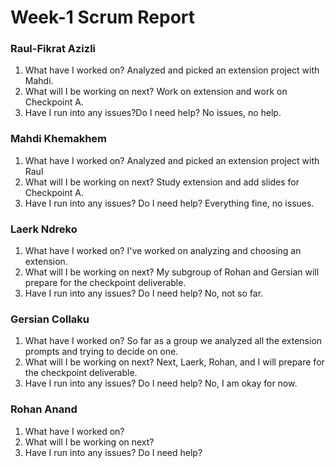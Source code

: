 
# Week-1 Scrum Report

### Raul-Fikrat Azizli
1. What have I worked on? Analyzed and picked an extension project with Mahdi.
2. What will I be working on next? Work on extension and work on Checkpoint A.
3. Have I run into any issues?Do I need help? No issues, no help.

### Mahdi Khemakhem
1. What have I worked on? Analyzed and picked an extension project with Raul
2. What will I be working on next? Study extension and add slides for Checkpoint A.
3. Have I run into any issues? Do I need help? Everything fine, no issues.
   
### Laerk Ndreko
1. What have I worked on? I've worked on analyzing and choosing an extension.
2. What will I be working on next? My subgroup of Rohan and Gersian will prepare for the checkpoint deliverable.
3. Have I run into any issues? Do I need help? No, not so far.

### Gersian Collaku
1. What have I worked on? So far as a group we analyzed all the extension prompts and trying to decide on one.
2. What will I be working on next? Next, Laerk, Rohan, and I will prepare for the checkpoint deliverable.
3. Have I run into any issues? Do I need help? No, I am okay for now.

### Rohan Anand
1. What have I worked on?
2. What will I be working on next?
3. Have I run into any issues? Do I need help?
